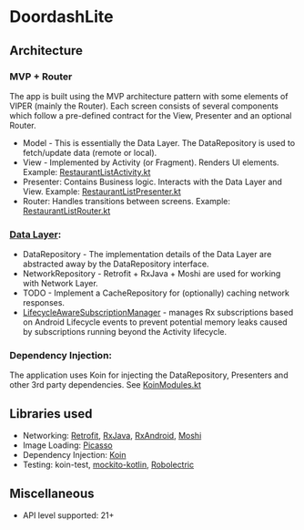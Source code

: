 # DoordashLite

## Architecture
### MVP + Router
The app is built using the MVP architecture pattern with some elements of VIPER (mainly the Router). Each screen consists of several components which follow a pre-defined contract for the View, Presenter and an optional Router.
- Model - This is essentially the Data Layer. The DataRepository is used to fetch/update data (remote or local).
- View - Implemented by Activity (or Fragment). Renders UI elements. Example: [RestaurantListActivity.kt](https://github.com/lboddapati/DoordashLite/blob/master/app/src/main/java/com/interview/doordashlite/ui/restaurantlist/RestaurantListActivity.kt)
- Presenter: Contains Business logic. Interacts with the Data Layer and View. Example: [RestaurantListPresenter.kt](https://github.com/lboddapati/DoordashLite/blob/master/app/src/main/java/com/interview/doordashlite/ui/restaurantlist/RestaurantListPresenter.kt)
- Router: Handles transitions between screens. Example: [RestaurantListRouter.kt](https://github.com/lboddapati/DoordashLite/blob/master/app/src/main/java/com/interview/doordashlite/ui/restaurantlist/RestaurantListRouter.kt)

### [Data Layer](https://github.com/lboddapati/DoordashLite/tree/master/app/src/main/java/com/interview/doordashlite/datalayer): 
- DataRepository - The implementation details of the Data Layer are abstracted away by the DataRepository interface.
- NetworkRepository - Retrofit + RxJava + Moshi are used for working with Network Layer.
- TODO - Implement a CacheRepository for (optionally) caching network responses.
- [LifecycleAwareSubscriptionManager](https://github.com/lboddapati/DoordashLite/blob/master/app/src/main/java/com/interview/doordashlite/base/LifecycleAwareSubscriptionManager.kt) - manages Rx subscriptions based on Android Lifecycle events to prevent potential memory leaks caused by subscriptions running beyond the Activity lifecycle.

### Dependency Injection:
The application uses Koin for injecting the DataRepository, Presenters and other 3rd party dependencies. See [KoinModules.kt](https://github.com/lboddapati/DoordashLite/blob/master/app/src/main/java/com/interview/doordashlite/base/KoinModules.kt)

## Libraries used
- Networking: [Retrofit](https://github.com/square/retrofit), [RxJava](https://github.com/ReactiveX/RxJava), [RxAndroid](https://github.com/ReactiveX/RxAndroid), [Moshi](https://github.com/square/moshi)
- Image Loading: [Picasso](https://github.com/square/picasso)
- Dependency Injection: [Koin](https://github.com/InsertKoinIO/koin)
- Testing: koin-test, [mockito-kotlin](https://github.com/nhaarman/mockito-kotlin), [Robolectric](https://github.com/robolectric/robolectric)

## Miscellaneous
- API level supported: 21+
